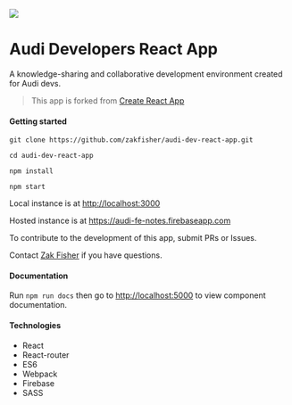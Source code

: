 ![](https://travis-ci.org/zakfisher/audi-dev-react-app.svg?branch=master)

# Audi Developers React App

A knowledge-sharing and collaborative development environment created for Audi devs.
> This app is forked from [Create React App](https://github.com/facebookincubator/create-react-app)

#### Getting started

`git clone https://github.com/zakfisher/audi-dev-react-app.git`

`cd audi-dev-react-app`

`npm install`

`npm start`

Local instance is at <http://localhost:3000>

Hosted instance is at <https://audi-fe-notes.firebaseapp.com>

To contribute to the development of this app, submit PRs or Issues.

Contact [Zak Fisher](https://github.com/zakfisher) if you have questions.

#### Documentation

Run `npm run docs` then go to <http://localhost:5000> to view component documentation.

#### Technologies

* React
* React-router
* ES6
* Webpack
* Firebase
* SASS
